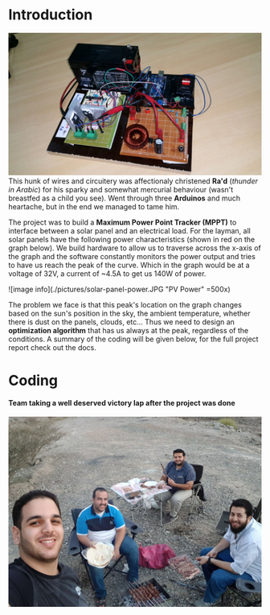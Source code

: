 # Introduction

![image info](./pictures/Rad.jpeg "Ra'd")
This hunk of wires and circuitery was affectionaly christened **Ra'd** (*thunder in Arabic*) for his sparky and somewhat mercurial behaviour (wasn't breastfed as a child you see).
Went through three **Arduinos** and much heartache, but in the end we managed to tame him.

The project was to build a **Maximum Power Point Tracker (MPPT)** to interface between a solar panel and an electrical load. For the layman, all solar panels have the following power characteristics (shown in red on the graph below). We build hardware to allow us to traverse across the x-axis of the graph and the software constantly monitors the power output and tries to have us reach the peak of the curve. Which in the graph would be at a voltage of 32V, a current of ~4.5A to get us 140W of power.

![image info](./pictures/solar-panel-power.JPG "PV Power" =500x)

The problem we face is that this peak's location on the graph changes based on the sun's position in the sky, the ambient temperature, whether there is dust on the panels, clouds, etc... Thus we need to design an **optimization algorithm** that has us always at the peak, regardless of the conditions. A summary of the coding will be given below, for the full project report check out the docs. 

# Coding



#### Team taking a well deserved victory lap after the project was done
![image info](./pictures/BBQ.jpeg "BBQ")
